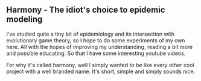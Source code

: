 ## Harmony - The idiot's choice to epidemic modeling

I've studied quite a tiny bit of epidemiology and its intersection with evolutionary game theory, so I hope to do some experiments
of my own here. All with the hopes of improving my understanding, reading a bit more and possible educating. 
So that I have some interesting youtube videos.

For why it's called harmony, well I simply wanted to be like every other cool project with a well branded name.
It's short, simple and simply sounds nice.
